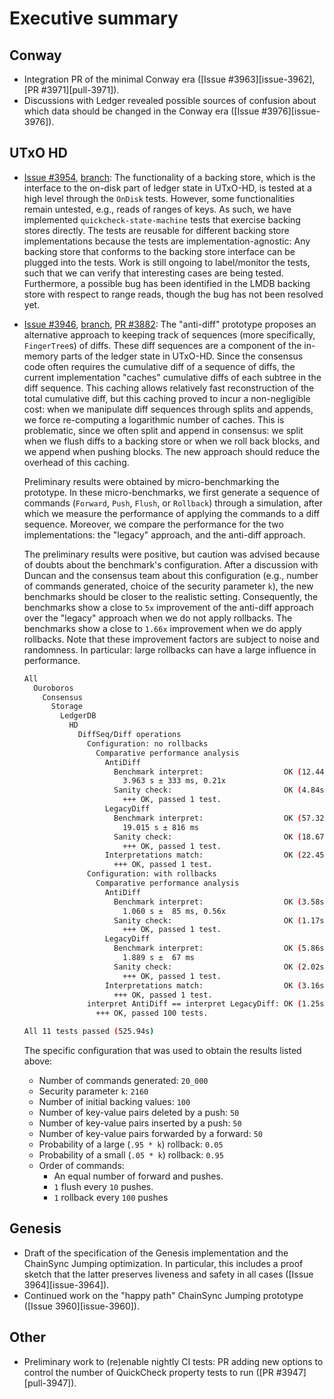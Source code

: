 # Executive summary 

## Conway

 - Integration PR of the minimal Conway era ([Issue #3963][issue-3962], [PR #3971][pull-3971]).
 - Discussions with Ledger revealed possible sources of confusion about which data should be changed in the Conway era ([Issue #3976][issue-3976]).

## UTxO HD 

- [Issue #3954](https://github.com/input-output-hk/ouroboros-network/issues/3954), [branch](https://github.com/input-output-hk/ouroboros-network/tree/jdral/3954-backingstore-property-tests): The functionality of a backing store, which is the interface to the on-disk part of ledger state in UTxO-HD, is tested at a high level through the `OnDisk` tests. However, some functionalities remain untested, e.g., reads of ranges of keys. As such, we have implemented `quickcheck-state-machine` tests that exercise backing stores directly. The tests are reusable for different backing store implementations because the tests are implementation-agnostic: Any backing store that conforms to the backing store interface can be plugged into the tests. Work is still ongoing to label/monitor the tests, such that we can verify that interesting cases are being tested. Furthermore, a possible bug has been identified in the LMDB backing store with respect to range reads, though the bug has not been resolved yet.
- [Issue #3946](https://github.com/input-output-hk/ouroboros-network/issues/3946), [branch](https://github.com/input-output-hk/ouroboros-network/tree/jdral/CAD-4199-prototype-anti-diffs), [PR #3882](https://github.com/input-output-hk/ouroboros-network/pull/3882): The "anti-diff" prototype proposes an alternative approach to keeping track of sequences (more specifically, `FingerTree`s) of diffs. These diff sequences are a component of the in-memory parts of the ledger state in UTxO-HD. Since the consensus code often requires the cumulative diff of a sequence of diffs, the current implementation "caches" cumulative diffs of each subtree in the diff sequence. This caching allows relatively fast reconstruction of the total cumulative diff, but this caching proved to incur a non-negligible cost: when we manipulate diff sequences through splits and appends, we force re-computing a logarithmic number of caches. This is problematic, since we often split and append in consensus: we split when we flush diffs to a backing store or when we roll back blocks, and we append when pushing blocks. The new approach should reduce the overhead of this caching.

  Preliminary results were obtained by micro-benchmarking the prototype. In these micro-benchmarks, we first generate a sequence of commands (`Forward`, `Push`, `Flush`, or `Rollback`) through a simulation, after which we measure the performance of applying the commands to a diff sequence. Moreover, we compare the performance for the two implementations: the "legacy" approach, and the anti-diff approach.
  
  The preliminary results were positive, but caution was advised because of doubts about the benchmark's configuration. After a discussion with Duncan and the consensus team about this configuration (e.g., number of commands generated, choice of the security parameter `k`), the new benchmarks should be closer to the realistic setting. Consequently, the benchmarks show a close to `5x` improvement of the anti-diff approach over the "legacy" approach when we do not apply rollbacks. The benchmarks show a close to `1.66x` improvement when we do apply rollbacks. Note that these improvement factors are subject to noise and randomness. In particular: large rollbacks can have a large influence in performance.

  ```bash
  All
    Ouroboros
      Consensus
        Storage
          LedgerDB
            HD
              DiffSeq/Diff operations
                Configuration: no rollbacks
                  Comparative performance analysis
                    AntiDiff
                      Benchmark interpret:                  OK (12.44s)
                        3.963 s ± 333 ms, 0.21x
                      Sanity check:                         OK (4.84s)
                        +++ OK, passed 1 test.
                    LegacyDiff
                      Benchmark interpret:                  OK (57.32s)
                        19.015 s ± 816 ms
                      Sanity check:                         OK (18.67s)
                        +++ OK, passed 1 test.
                    Interpretations match:                  OK (22.45s)
                      +++ OK, passed 1 test.
                Configuration: with rollbacks
                  Comparative performance analysis
                    AntiDiff
                      Benchmark interpret:                  OK (3.58s)
                        1.060 s ±  85 ms, 0.56x
                      Sanity check:                         OK (1.17s)
                        +++ OK, passed 1 test.
                    LegacyDiff
                      Benchmark interpret:                  OK (5.86s)
                        1.889 s ±  67 ms
                      Sanity check:                         OK (2.02s)
                        +++ OK, passed 1 test.
                    Interpretations match:                  OK (3.16s)
                      +++ OK, passed 1 test.
                interpret AntiDiff == interpret LegacyDiff: OK (1.25s)
                  +++ OK, passed 100 tests.

  All 11 tests passed (525.94s)
  ```

  The specific configuration that was used to obtain the results listed above:
  * Number of commands generated: `20_000`
  * Security parameter `k`: `2160`
  * Number of initial backing values: `100`
  * Number of key-value pairs deleted by a push: `50`
  * Number of key-value pairs inserted by a push: `50`
  * Number of key-value pairs forwarded by a forward: `50`
  * Probability of a large (`.95 * k`) rollback: `0.05`
  * Probability of a small (`.05 * k`) rollback: `0.95`
  * Order of commands: 
    * An equal number of forward and pushes.
    * `1` flush every `10` pushes.
    * `1` rollback every `100` pushes

## Genesis

 - Draft of the specification of the Genesis implementation and the ChainSync Jumping optimization. In particular, this includes a proof sketch that the latter preserves liveness and safety in all cases ([Issue 3964][issue-3964]).
 - Continued work on the "happy path" ChainSync Jumping prototype ([Issue 3960][issue-3960]).

## Other

 - Preliminary work to (re)enable nightly CI tests: PR adding new options to control the number of QuickCheck property tests to run ([PR #3947][pull-3947]).
